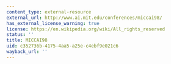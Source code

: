 ```yaml
---
content_type: external-resource
external_url: http://www.ai.mit.edu/conferences/miccai98/
has_external_license_warning: true
license: https://en.wikipedia.org/wiki/All_rights_reserved
status: ''
title: MICCAI98
uid: c352736b-4175-4aa5-a25e-c4ebf9e021c6
wayback_url: ''
---
```


